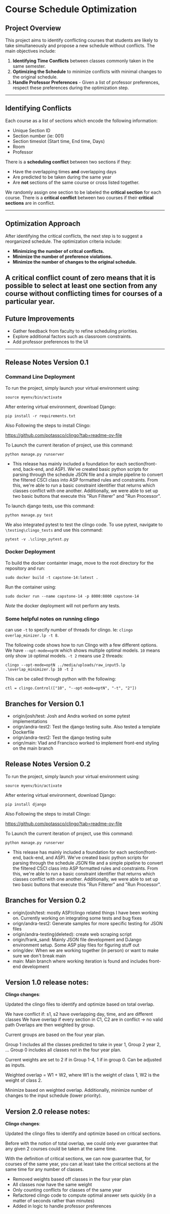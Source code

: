 # Course Schedule Optimization

## Project Overview

This project aims to identify conflicting courses that students are likely to take simultaneously and propose a new schedule without conflicts. The main objectives include:

1. **Identifying Time Conflicts** between classes commonly taken in the same semester.
2. **Optimizing the Schedule** to minimize conflicts with minimal changes to the original schedule.
3. **Handle Professor Preferences** - Given a list of professor preferences, respect these preferences during the optimization step.

---

## Identifying Conflicts

Each course as a list of sections which encode the following information:

- Unique Section ID
- Section number (ie: 001)
- Section timeslot (Start time, End time, Days)
- Room
- Professor

There is a **scheduling conflict** between two sections if they:

- Have the overlapping times **and** overlapping days
- Are predicted to be taken during the same year
- Are **not** sections of the same course or cross listed together.

We randomly assign one section to be labeled the **critical section** for each course. There is a **critical conflict** between two courses if their **critical sections** are in conflict.

---

## Optimization Approach

After identifying the critical conflicts, the next step is to suggest a reorganized schedule. The optimization criteria include:

- **Minimizing the number of critcal conflicts.**
- **Minimize the number of preference violations.**
- **Minimize the number of changes to the original schedule.**

## A critical conflict count of zero means that it is possible to select at least one section from any course without conflicting times for courses of a particular year.

## Future Improvements

- Gather feedback from faculty to refine scheduling priorities.
- Explore additional factors such as classroom constraints.
- Add professor preferences to the UI

---

## Release Notes Version 0.1

### Command Line Deployment

To run the project, simply launch your virtual environment using:

`source myenv/bin/activate`

After entering virtual environment, download Django:

`pip install -r requirements.txt`

Also Following the steps to install Clingo:

<https://github.com/potassco/clingo?tab=readme-ov-file>

To Launch the current iteration of project, use this command:

`python manage.py runserver`

- This release has mainly included a foundation for each section(front-end, back-end, and ASP). We've created basic python scripts for parsing through the schedule JSON file and a simple pipeline to convert the filtered CSCI class into ASP formatted rules and constraints. From this, we're able to run a basic constraint identifier that returns which classes conflict with one another. Additionally, we were able to set up two basic buttons that execute this "Run Filterer" and "Run Processor".

To launch django tests, use this command:

`python manage.py test`

We also integrated pytest to test the clingo code. To use pytest, navigate to `\testing\clingo_tests` and use this command:

`pytest -v .\clingo_pytest.py`

### Docker Deployment

To build the docker containter image, move to the root directory for the repository and run:

`sudo docker build -t capstone-14:latest .`

Run the container using:

`sudo docker run --name capstone-14 -p 8000:8000 capstone-14`

_Note_ the docker deployment will not perform any tests.

### Some helpful notes on running clingo

can use `-t` to specify number of threads for clingo. Ie: `clingo overlap_minizer.lp -t 8`.

The following code shows how to run Clingo with a few different options. We have `--opt-mode=optN` which shows multiple optimal models. `10` means only show `10` optimal models. `-t 2` means use 2 threads:

`clingo --opt-mode=optN ../media/uploads/raw_input5.lp .\overlap_minimizer.lp 10 -t 2`

This can be called through python with the following:

`ctl = clingo.Control(["10", "--opt-mode=optN", "-t", "2"])`

## Branches for Version 0.1

- origin/josh/test: Josh and Andra worked on some pytest implementations
- orign/andra-test2: Test the django testing suite. Also tested a template Dockerfile
- orign/andra-test2: Test the django testing suite
- orign/main: Vlad and Francisco worked to implement front-end styling on the main branch

## Release Notes Version 0.2

To run the project, simply launch your virtual environment using:

`source myenv/bin/activate`

After entering virtual environment, download Django:

`pip install django`

Also Following the steps to install Clingo:

<https://github.com/potassco/clingo?tab=readme-ov-file>

To Launch the current iteration of project, use this command:

`python manage.py runserver`

- This release has mainly included a foundation for each section(front-end, back-end, and ASP). We've created basic python scripts for parsing through the schedule JSON file and a simple pipeline to convert the filtered CSCI class into ASP formatted rules and constraints. From this, we're able to run a basic constraint identifier that returns which classes conflict with one another. Additionally, we were able to set up two basic buttons that execute this "Run Filterer" and "Run Processor".

## Branches for Version 0.2

- origin/josh/test: mostly ASP/clingo related things I have been working on. Currently working on integrating some tests and bug fixes
- orign/andra-test2: Generate samples for more specific testing for JSON files
- origin/andra-testing(deleted): create web scraping script
- origin/frank_sand: Mainly JSON file development and DJango environment setup. Some ASP play files for figuring stuff out
- oring/dev: When we are working together (in person) or want to make sure we don't break main
- main: Main branch where working iteration is found and includes front-end development

## Version 1.0 release notes:

**Clingo changes**:

Updated the clingo files to identify and optimize based on total overlap.

We have conflict if: s1, s2 have overlapping day, time, and are different classes
We have overlap if every section in C1, C2 are in conflict -> no valid path
Overlaps are then weighted by group.

Current groups are based on the four year plan.

Group 1 includes all the classes predicted to take in year 1, Group 2 year 2, ...
Group 0 includes all classes not in the four year plan.

Current weights are set to 2 if in Group 1-4, 1 if in group 0. Can be adjusted as inputs.

Weighted overlap = W1 + W2, where W1 is the weight of class 1, W2 is the weight of class 2.

Minimize based on weighted overlap. Additionally, minimize number of changes to the input schedule (lower priority).

## Version 2.0 release notes:

**Clingo changes**:

Updated the clingo files to identify and optimize based on critical sections.

Before with the notion of total overlap, we could only ever guarantee that any given 2 courses could be taken at the same time.

With the definition of critical sections, we can now guarantee that, for courses of the same year, you can at least take the critical sections at the same time for any number of classes.

- Removed weights based off classes in the four year plan
- All classes now have the same weight
- Only counting conflicts for classes of the same year
- Refactored clingo code to compute optimal answer sets quickly (in a matter of seconds rather than minutes)
- Added in logic to handle professor preferences
